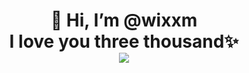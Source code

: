 

<h1 align="center">
👋 Hi, I’m @wixxm
</div>
<div align="center">
I love you three thousand✨
</div>

<div align="center">
 <small><img src="https://v1.jinrishici.com/all.svg?font-size=24&spacing=6"></small>
</div>


<!---
wixxm/wixxm is a ✨ special ✨ repository because its `README.md` (this file) appears on your GitHub profile.
You can click the Preview link to take a look at your changes.
--->
